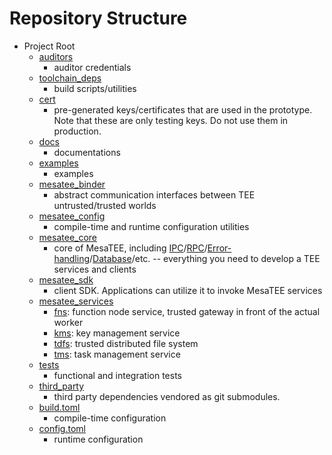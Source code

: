 # Repository Structure

+ Project Root
	+ [auditors](../auditors)
		- auditor credentials
	+ [toolchain_deps](../toolchain_deps)
		- build scripts/utilities
	+ [cert](../cert)
		- pre-generated keys/certificates that are used in the prototype. Note
		  that these are only testing keys. Do not use them in production.
	+ [docs](../docs)
		- documentations
	+ [examples](../examples)
		- examples
	+ [mesatee_binder](../mesatee_binder)
		- abstract communication interfaces between TEE untrusted/trusted worlds
	+ [mesatee_config](../mesatee_config)
		- compile-time and runtime configuration utilities
	+ [mesatee_core](../mesatee_core)
		- core of MesaTEE, including [IPC](../mesatee_core/src/ipc)/[RPC](../mesatee_core/src/rpc)/[Error-handling](../mesatee_core/src/error.rs)/[Database](../esatee_core/src/db.rs)/etc. -- everything you need to develop a TEE services and clients
	+ [mesatee_sdk](../mesatee_sdk)
		- client SDK. Applications can utilize it to invoke MesaTEE services
	+ [mesatee_services](../mesatee_services)
		- [fns](../mesatee_services/fns): function node service, trusted gateway in front of the actual worker
		- [kms](../mesatee_services/kms): key management service
		- [tdfs](../mesatee_services/tdfs): trusted distributed file system
		- [tms](../mesatee_services/tms): task management service
	+ [tests](../tests)
		- functional and integration tests
	+ [third_party](../third_party)
		- third party dependencies vendored as git submodules.
	+ [build.toml](../build.toml)
		- compile-time configuration
	+ [config.toml](../config.toml)
		- runtime configuration
